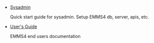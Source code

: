 - [Sysadmin](sysadmin/0-overview.html)

    Quick start guide for sysadmin. Setup EMMS4 db, server, apis, etc.

- [User's Guide](user-guide/)

    EMMS4 end users documentation